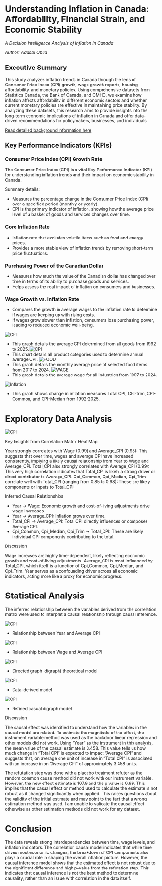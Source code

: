 # Understanding Inflation in Canada: Affordability, Financial Strain, and Economic Stability

*A Decision Intelligence Analysis of Inflation in Canada*

*Author: Adaobi Obua*

## Executive Summary
This study analyzes inflation trends in Canada through the lens of Consumer Price Index (CPI) growth, wage growth reports, housing affordability, and monetary policies. Using comprehensive datasets from Statistics Canada, the Bank of Canada, and CMHC, we examine how inflation affects affordability in different economic sectors and whether current monetary policies are effective in maintaining price stability. By analyzing these datasets, this research aims to provide insights into the long-term economic implications of inflation in Canada and offer data-driven recommendations for policymakers, businesses, and individuals.

[Read detailed background information here](Background.md)

## Key Performance Indicators (KPIs)

### Consumer Price Index (CPI) Growth Rate

The Consumer Price Index (CPI) is a vital Key Performance Indicator (KPI) for understanding inflation trends and their impact on economic stability in Canada.

<!-- consider writing a brief paragraph like the one above ^^ that emphasizes the potential value of looking at this measurement. We want to convey awareness of the business value of this measure and our ability to take a macro view -->

Summary details:

- Measures the percentage change in the Consumer Price Index (CPI) over a specified period (monthly or yearly).   
- CPI is the primary indicator of inflation, showing how the average price level of a basket of goods and services changes over time.

### Core Inflation Rate
- Inflation rate that excludes volatile items such as food and energy prices.
- Provides a more stable view of inflation trends by removing short-term price fluctuations.

### Purchasing Power of the Canadian Dollar
 - Measures how much the value of the Canadian dollar has changed over time in terms of its ability to purchase goods and services.
- Helps assess the real impact of inflation on consumers and businesses.

### Wage Growth vs. Inflation Rate
- Compares the growth in average wages to the inflation rate to determine if wages are keeping up with rising costs.
- If wages grow slower than inflation, consumers lose purchasing power, leading to reduced economic well-being.

![CPI](CPI/All.png)
- This graph details the average CPI determined from all goods from 1992 to 2025.
![CPI](Inflation/fi2.png)
- This chart details all product categories used to determine annual average CPI.
![FOOD](Food/Products.png)
-  This graph details the monthly average price of selected food items from 2017 to 2024. 
![WAGE](Wage/All.png)
- This graph details the average wage for all industries from 1997 to 2024.

![Inflation](Inflation/fi1.png)
- This graph shows change in inflation measures Total CPI, CPI-trim, CPI-Common, and CPI-Median from 1992-2025.


# Exploratory Data Analysis
![CPI](CPI/fi3.png)

Key Insights from Correlation Matrix Heat Map

Year strongly correlates with Wage (0.99) and Average_CPI (0.98): This suggests that over time, wages and average CPI have increased consistently, implying a likely causal relationship from Year to Wage and Average_CPI.
Total_CPI also strongly correlates with Average_CPI (0.99): This very high correlation indicates that Total_CPI is likely a strong driver or direct contributor to Average_CPI.
Cpi_Common, Cpi_Median, Cpi_Trim correlate well with Total_CPI (ranging from 0.85 to 0.98): These are likely components or inputs to Total_CPI.

Inferred Causal Relationships
- Year → Wage: Economic growth and cost-of-living adjustments drive wage increases.
- Year → Average_CPI: Inflation grows over time.
- Total_CPI → Average_CPI: Total CPI directly influences or composes Average CPI.
- Cpi_Common, Cpi_Median, Cpi_Trim → Total_CPI: These are likely individual CPI components contributing to the total.

Discussion

Wage increases are highly time-dependent, likely reflecting economic growth and cost-of-living adjustments. Average_CPI is most influenced by Total_CPI, which itself is a function of Cpi_Common, Cpi_Median, and Cpi_Trim. Year serves as a confounding driver across all economic indicators, acting more like a proxy for economic progress.

# Statistical Analysis
The inferred relationship between the variables derived from the correlation matrix were used to interpret a causal relationship through causal inference.


![CPI](CPI/fi4.png)
- Relationship between Year and Average CPI
  
![CPI](CPI/fi5.png)
- Relationship between Wage and Average CPI
  
![CPI](CPI/fi6.png)
- Directed graph (digraph) theoretical model
  
![CPI](CPI/fi7.png)

- Data-derived model

![CPI](CPI/fi8.png)

- Refined casual digraph model

Discussion

The causal effect was identified to understand how the variables in the causal model are related. To estimate the magnitude of the effect, the instrument variable method was used as the backdoor linear regression and other models did not work. Using “Year” as the instrument in this analysis, the mean value of the casual estimate is 3.458. This value tells us how much change in “Total CPI” is expected to impact “Average CPI” and suggests that, on average one unit of increase in “Total CPI” is associated with an increase in on “Average CPI” of approximately 3.458 units. 

The refutation step was done with a placebo treatment refuter as the random common cause method did not work with our instrument variable. However, the new effect estimate is 107.9 and the p value is 0.99. This implies that the casual effect or method used to calculate the estimate is not robust as it changed significantly when applied. This raises questions about the validity of the initial estimate and may point to the fact that a wrong estimation method was used. I am unable to validate the causal effect otherwise as other estimation methods did not work for my dataset. 

# Conclusion

The data reveals strong interdependencies between time, wage levels, and inflation indicators. The correlation causal model indicates that while time drives most economic changes, the breakdown of CPI components also plays a crucial role in shaping the overall inflation picture. However, the causal inference model shows that the estimated effect is not robust due to the significant difference and high p-value from the refutation step. This indicates that causal inference is not the best method to determine causality, rather than an issue with correlation in the data itself.

